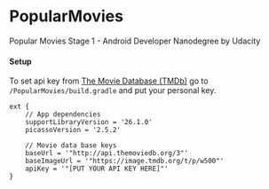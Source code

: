 # PopularMovies
Popular Movies Stage 1 - Android Developer Nanodegree by Udacity

#### Setup
To set api key from [The Movie Database (TMDb)](https://developers.themoviedb.org/3) go to `/PopularMovies/build.gradle` and put your personal key.

```
ext {
    // App dependencies
    supportLibraryVersion = '26.1.0'
    picassoVersion = '2.5.2'

    // Movie data base keys
    baseUrl = '"http://api.themoviedb.org/3"'
    baseImageUrl = '"https://image.tmdb.org/t/p/w500"'
    apiKey = '"[PUT YOUR API KEY HERE]"'
}
```

    




